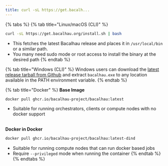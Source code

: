 ```yaml
---
title: curl -sL https://get.bacalh...
---
```


{% tabs %}
{% tab title="Linux/macOS (CLI)" %}
```bash
curl -sL https://get.bacalhau.org/install.sh | bash
```

* This fetches the latest Bacalhau release and places it in `/usr/local/bin` or a similar path.
* You many need sudo mode or root access to install the binary at the desired path
{% endtab %}

{% tab title="Windows (CLI)" %}
Windows users can download the [latest release tarball from Github](https://github.com/bacalhau-project/bacalhau/releases) and extract `bacalhau.exe` to any location available in the PATH environment variable.
{% endtab %}

{% tab title="Docker" %}
**Base Image**

```bash
docker pull ghcr.io/bacalhau-project/bacalhau:latest
```

* Suitable for running orchestrators, clients or compute nodes with no docker support

\
**Docker in Docker**

```bash
docker pull ghcr.io/bacalhau-project/bacalhau:latest-dind
```

* Suitable for running compute nodes that can run docker based jobs
* Require `--privileged` mode when running the container
{% endtab %}
{% endtabs %}
